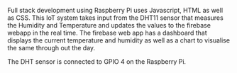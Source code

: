 Full stack development using Raspberry Pi uses Javascript, HTML as well as CSS. This IoT system takes input from the DHT11 sensor that measures the Humidity and Temperature and updates the values to the firebase webapp in the real time.
The firebase web app has a dashboard that displays the current temperature and humidity as well as a chart to visualise the same through  out the day.

The DHT sensor is connected to GPIO 4 on the Raspberry Pi.
